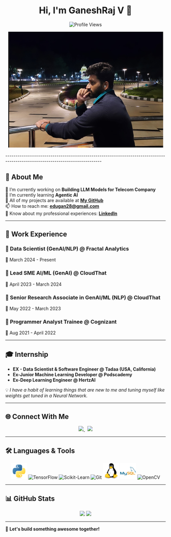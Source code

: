 <h1 align="center">Hi, I'm GaneshRaj V 👋</h1>

<p align="center">
  <img src="https://komarev.com/ghpvc/?username=ganesh9100&label=Profile%20Views&color=0e75b6&style=flat" alt="Profile Views" />
</p>
<p align="center">
    <img src="gaen.png" alt="Profile Picture" width="487" height="363"/>
</p>
-----------------------------------------------------------------------------------------------------------------------------

## 🚀 About Me  

🔭 I’m currently working on **Building LLM Models for Telecom Company**  
🌱 I’m currently learning **Agentic AI**  
💼 All of my projects are available at **[My GitHub](https://github.com/Ganesh9100)**  
📫 How to reach me: **edugan28@gmail.com**  
📄 Know about my professional experiences: **[LinkedIn](https://www.linkedin.com/in/ganesh-raj-v-251495144/)**  

---

## 💼 Work Experience  

### 🔹 Data Scientist (GenAI/NLP) @ Fractal Analytics  
📅 March 2024 - Present  

### 🔹 Lead SME AI/ML (GenAI) @ CloudThat  
📅 April 2023 - March 2024 

### 🔹 Senior Research Associate in GenAI/ML (NLP) @ CloudThat  
📅 May 2022 - March 2023

### 🔹 Programmer Analyst Trainee @ Cognizant  
📅 Aug 2021 - April 2022  

---

## 🎓 Internship  

- **EX - Data Scientist & Software Engineer @ Tadaa (USA, California)**  
- **Ex-Junior Machine Learning Developer @ Podscademy**  
- **Ex-Deep Learning Engineer @ HertzAI**  

💡 *I have a habit of learning things that are new to me and tuning myself like weights get tuned in a Neural Network.*  

---

## 🌐 Connect With Me  

<p align="center">
  <a href="https://www.linkedin.com/in/ganesh-raj-v-251495144/" target="_blank">
    <img src="https://img.shields.io/badge/LinkedIn-blue?style=for-the-badge&logo=linkedin&logoColor=white" height="30">
  </a>
  &nbsp;
  <a href="https://www.instagram.com/raj_ganesh12/" target="_blank">
    <img src="https://img.shields.io/badge/Instagram-purple?style=for-the-badge&logo=instagram&logoColor=white" height="30">
  </a>
</p>

---

## 🛠️ Languages & Tools  

<p align="center">
  <img src="https://raw.githubusercontent.com/devicons/devicon/master/icons/python/python-original.svg" alt="Python" width="50" height="50"/>
  <img src="https://www.vectorlogo.zone/logos/tensorflow/tensorflow-icon.svg" alt="TensorFlow" width="50" height="50"/>
  <img src="https://upload.wikimedia.org/wikipedia/commons/0/05/Scikit_learn_logo_small.svg" alt="Scikit-Learn" width="50" height="50"/>
  <img src="https://www.vectorlogo.zone/logos/git-scm/git-scm-icon.svg" alt="Git" width="50" height="50"/>
  <img src="https://raw.githubusercontent.com/devicons/devicon/master/icons/linux/linux-original.svg" alt="Linux" width="50" height="50"/>
  <img src="https://raw.githubusercontent.com/devicons/devicon/master/icons/mysql/mysql-original-wordmark.svg" alt="MySQL" width="50" height="50"/>
  <img src="https://www.vectorlogo.zone/logos/opencv/opencv-icon.svg" alt="OpenCV" width="50" height="50"/>
</p>

---

## 📊 GitHub Stats  

<p align="center">
  <img src="https://github-readme-stats.vercel.app/api?username=ganesh9100&show_icons=true&theme=tokyonight" height="180" />
  <img src="https://github-readme-stats.vercel.app/api/top-langs/?username=ganesh9100&layout=compact&theme=tokyonight" height="180" />
</p>

---

🚀 **Let's build something awesome together!**
 